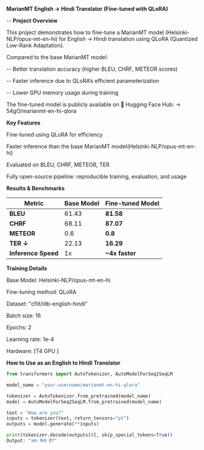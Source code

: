 **MarianMT English → Hindi Translator (Fine-tuned with QLoRA)**


-- **Project Overview**

This project demonstrates how to fine-tune a MarianMT model (Helsinki-NLP/opus-mt-en-hi) for English → Hindi translation using QLoRA (Quantized Low-Rank Adaptation).

Compared to the base MarianMT model:

-- Better translation accuracy (higher BLEU, CHRF, METEOR scores)

-- Faster inference due to QLoRA’s efficient parameterization

-- Lower GPU memory usage during training

The fine-tuned model is publicly available on 🤗 Hugging Face Hub:
-> 54gO/marianmt-en-hi-qlora

**Key Features**

Fine-tuned using QLoRA for efficiency

Faster inference than the base MarianMT model(Helsinki-NLP/opus-mt-en-hi)

Evaluated on BLEU, CHRF, METEOR, TER

Fully open-source pipeline: reproducible training, evaluation, and usage


**Results & Benchmarks**

| Metric              | Base Model | Fine-tuned Model   |
| ------------------- | ---------- | -----------------  |
| **BLEU**            | 61.43         | **81.58**       |
| **CHRF**            | 68.11         | **87.07**       |
| **METEOR**          | 0.6           | **0.8**         |
| **TER ↓**           | 22.13         | **16.29**       |
| **Inference Speed** | 1x            | **\~4x faster** |


**Training Details**

Base Model: Helsinki-NLP/opus-mt-en-hi

Fine-tuning method: QLoRA

Dataset: "cfilt/iitb-english-hindi"

Batch size: 16

Epochs: 2

Learning rate: 1e-4

Hardware: [T4 GPU ]

**How to Use as an English to Hindi Translator**
```python
from transformers import AutoTokenizer, AutoModelForSeq2SeqLM

model_name = "your-username/marianmt-en-hi-qlora"

tokenizer = AutoTokenizer.from_pretrained(model_name)
model = AutoModelForSeq2SeqLM.from_pretrained(model_name)

text = "How are you?"
inputs = tokenizer(text, return_tensors="pt")
outputs = model.generate(**inputs)

print(tokenizer.decode(outputs[0], skip_special_tokens=True))
Output: "आप कैसे हैं?"